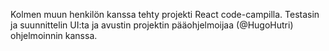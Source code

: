 Kolmen muun henkilön kanssa tehty projekti React code-campilla.
Testasin ja suunnittelin UI:ta ja avustin projektin pääohjelmoijaa (@HugoHutri) ohjelmoinnin kanssa.
